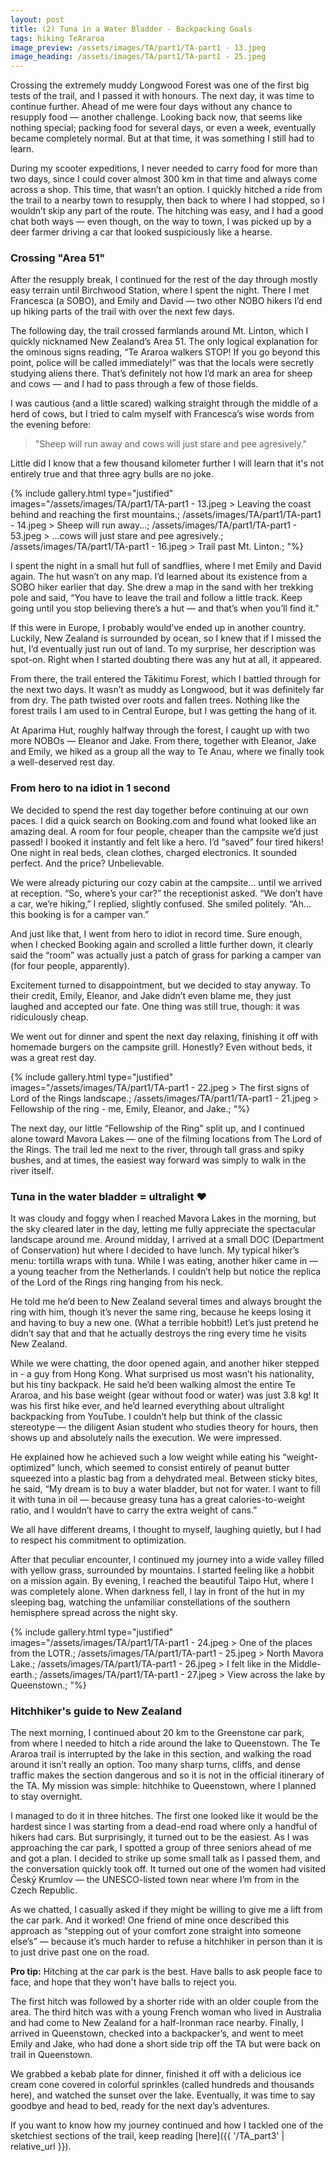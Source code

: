 ```yaml
---
layout: post
title: (2) Tuna in a Water Bladder - Backpacking Goals
tags: hiking TeAraroa
image_preview: /assets/images/TA/part1/TA-part1 - 13.jpeg
image_heading: /assets/images/TA/part1/TA-part1 - 25.jpeg
---
```


Crossing the extremely muddy Longwood Forest was one of the first big tests of the trail, and I passed it with honours. The next day, it was time to continue further. Ahead of me were four days without any chance to resupply food — another challenge. Looking back now, that seems like nothing special; packing food for several days, or even a week, eventually became completely normal. But at that time, it was something I still had to learn.

During my scooter expeditions, I never needed to carry food for more than two days, since I could cover almost 300 km in that time and always come across a shop. This time, that wasn’t an option. I quickly hitched a ride from the trail to a nearby town to resupply, then back to where I had stopped, so I wouldn’t skip any part of the route. The hitching was easy, and I had a good chat both ways — even though, on the way to town, I was picked up by a deer farmer driving a car that looked suspiciously like a hearse. 

### Crossing "Area 51"

After the resupply break, I continued for the rest of the day through mostly easy terrain until Birchwood Station, where I spent the night. There I met Francesca (a SOBO), and Emily and David — two other NOBO hikers I’d end up hiking parts of the trail with over the next few days.

The following day, the trail crossed farmlands around Mt. Linton, which I quickly nicknamed New Zealand’s Area 51. The only logical explanation for the ominous signs reading, “Te Araroa walkers STOP! If you go beyond this point, police will be called immediately!” was that the locals were secretly studying aliens there. That’s definitely not how I’d mark an area for sheep and cows — and I had to pass through a few of those fields.

I was cautious (and a little scared) walking straight through the middle of a herd of cows, but I tried to calm myself with Francesca’s wise words from the evening before:

> "Sheep will run away and cows will just stare and pee agresively."  

Little did I know that a few thousand kilometer further I will learn that it's not entirely true and that three agry bulls are no joke.

{% include gallery.html 
	type="justified" 
	images="/assets/images/TA/part1/TA-part1 - 13.jpeg > Leaving the coast behind and reaching the first mountains.;
			/assets/images/TA/part1/TA-part1 - 14.jpeg > Sheep will run away...;
			/assets/images/TA/part1/TA-part1 - 53.jpeg > ...cows will just stare and pee agresively.;
			/assets/images/TA/part1/TA-part1 - 16.jpeg > Trail past Mt. Linton.;
			"%}

I spent the night in a small hut full of sandflies, where I met Emily and David again. The hut wasn’t on any map. I’d learned about its existence from a SOBO hiker earlier that day. She drew a map in the sand with her trekking pole and said, “You have to leave the trail and follow a little track. Keep going until you stop believing there’s a hut — and that’s when you’ll find it.”

If this were in Europe, I probably would’ve ended up in another country. Luckily, New Zealand is surrounded by ocean, so I knew that if I missed the hut, I’d eventually just run out of land. To my surprise, her description was spot-on. Right when I started doubting there was any hut at all, it appeared.

From there, the trail entered the Tākitimu Forest, which I battled through for the next two days. It wasn’t as muddy as Longwood, but it was definitely far from dry. The path twisted over roots and fallen trees. Nothing like the forest trails I am used to in Central Europe, but I was getting the hang of it.

At Aparima Hut, roughly halfway through the forest, I caught up with two more NOBOs — Eleanor and Jake. From there, together with Eleanor, Jake and Emily, we hiked as a group all the way to Te Anau, where we finally took a well-deserved rest day.

### From hero to na idiot in 1 second

We decided to spend the rest day together before continuing at our own paces. I did a quick search on Booking.com and found what looked like an amazing deal. A room for four people, cheaper than the campsite we’d just passed! I booked it instantly and felt like a hero. I’d “saved” four tired hikers! One night in real beds, clean clothes, charged electronics. It sounded perfect. And the price? Unbelievable.

We were already picturing our cozy cabin at the campsite… until we arrived at reception.
“So, where’s your car?” the receptionist asked.
“We don’t have a car, we’re hiking,” I replied, slightly confused.
She smiled politely. “Ah… this booking is for a camper van.”

And just like that, I went from hero to idiot in record time. Sure enough, when I checked Booking again and scrolled a little further down, it clearly said the “room” was actually just a patch of grass for parking a camper van (for four people, apparently).

Excitement turned to disappointment, but we decided to stay anyway. To their credit, Emily, Eleanor, and Jake didn’t even blame me, they just laughed and accepted our fate. One thing was still true, though: it was ridiculously cheap.

We went out for dinner and spent the next day relaxing, finishing it off with homemade burgers on the campsite grill. Honestly? Even without beds, it was a great rest day.

 {% include gallery.html 
	type="justified" 
	images="/assets/images/TA/part1/TA-part1 - 22.jpeg > The first signs of Lord of the Rings landscape.;
			/assets/images/TA/part1/TA-part1 - 21.jpeg > Fellowship of the ring - me, Emily, Eleanor, and Jake.;
			"%}

The next day, our little “Fellowship of the Ring” split up, and I continued alone toward Mavora Lakes — one of the filming locations from The Lord of the Rings. The trail led me next to the river, through tall grass and spiky bushes, and at times, the easiest way forward was simply to walk in the river itself.

### Tuna in the water bladder = ultralight ❤️

It was cloudy and foggy when I reached Mavora Lakes in the morning, but the sky cleared later in the day, letting me fully appreciate the spectacular landscape around me. Around midday, I arrived at a small DOC (Department of Conservation) hut where I decided to have lunch. My typical hiker’s menu: tortilla wraps with tuna. While I was eating, another hiker came in — a young teacher from the Netherlands. I couldn’t help but notice the replica of the Lord of the Rings ring hanging from his neck.

He told me he’d been to New Zealand several times and always brought the ring with him, though it’s never the same ring, because he keeps losing it and having to buy a new one. (What a terrible hobbit!) Let’s just pretend he didn’t say that and that he actually destroys the ring every time he visits New Zealand.

While we were chatting, the door opened again, and another hiker stepped in - a guy from Hong Kong. What surprised us most wasn’t his nationality, but his tiny backpack. He said he’d been walking almost the entire Te Araroa, and his base weight (gear without food or water) was just 3.8 kg! It was his first hike ever, and he’d learned everything about ultralight backpacking from YouTube. I couldn’t help but think of the classic stereotype — the diligent Asian student who studies theory for hours, then shows up and absolutely nails the execution. We were impressed.

He explained how he achieved such a low weight while eating his “weight-optimized” lunch, which seemed to consist entirely of peanut butter squeezed into a plastic bag from a dehydrated meal. Between sticky bites, he said, “My dream is to buy a water bladder, but not for water. I want to fill it with tuna in oil — because greasy tuna has a great calories-to-weight ratio, and I wouldn’t have to carry the extra weight of cans.”

We all have different dreams, I thought to myself, laughing quietly, but I had to respect his commitment to optimization.

After that peculiar encounter, I continued my journey into a wide valley filled with yellow grass, surrounded by mountains. I started feeling like a hobbit on a mission again. By evening, I reached the beautiful Taipo Hut, where I was completely alone. When darkness fell, I lay in front of the hut in my sleeping bag, watching the unfamiliar constellations of the southern hemisphere spread across the night sky.

{% include gallery.html 
	type="justified" 
	images="/assets/images/TA/part1/TA-part1 - 24.jpeg > One of the places from the LOTR.;
			/assets/images/TA/part1/TA-part1 - 25.jpeg > North Mavora Lake.;
			/assets/images/TA/part1/TA-part1 - 26.jpeg > I felt like in the Middle-earth.;
			/assets/images/TA/part1/TA-part1 - 27.jpeg > View across the lake by Queenstown.;
			"%}

### Hitchhiker's guide to New Zealand

The next morning, I continued about 20 km to the Greenstone car park, from where I needed to hitch a ride around the lake to Queenstown. The Te Araroa trail is interrupted by the lake in this section, and walking the road around it isn’t really an option. Too many sharp turns, cliffs, and dense traffic makes the section dangerous and so it is not in the official itinerary of the TA. My mission was simple: hitchhike to Queenstown, where I planned to stay overnight.

I managed to do it in three hitches. The first one looked like it would be the hardest since I was starting from a dead-end road where only a handful of hikers had cars. But surprisingly, it turned out to be the easiest. As I was approaching the car park, I spotted a group of three seniors ahead of me and got a plan. I decided to strike up some small talk as I passed them, and the conversation quickly took off. It turned out one of the women had visited Český Krumlov — the UNESCO-listed town near where I’m from in the Czech Republic.

As we chatted, I casually asked if they might be willing to give me a lift from the car park. And it worked! One friend of mine once described this approach as “stepping out of your comfort zone straight into someone else’s” — because it’s much harder to refuse a hitchhiker in person than it is to just drive past one on the road.

<div class="alert alert-info">
  <strong>Pro tip:</strong> Hitching at the car park is the best. Have balls to ask people face to face, and hope that they won't have balls to reject you.
</div>

The first hitch was followed by a shorter ride with an older couple from the area. The third hitch was with a young French woman who lived in Australia and had come to New Zealand for a half-Ironman race nearby. Finally, I arrived in Queenstown, checked into a backpacker’s, and went to meet Emily and Jake, who had done a short side trip off the TA but were back on trail in Queenstown.

We grabbed a kebab plate for dinner, finished it off with a delicious ice cream cone covered in colorful sprinkles (called hundreds and thousands here), and watched the sunset over the lake. Eventually, it was time to say goodbye and head to bed, ready for the next day’s adventures.

If you want to know how my journey continued and how I tackled one of the sketchiest sections of the trail, keep reading [here]({{ '/TA_part3' | relative_url }}).